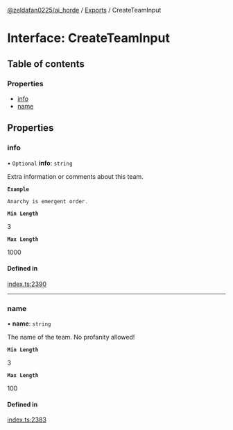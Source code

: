 [@zeldafan0225/ai_horde](../README.md) / [Exports](../modules.md) / CreateTeamInput

# Interface: CreateTeamInput

## Table of contents

### Properties

- [info](CreateTeamInput.md#info)
- [name](CreateTeamInput.md#name)

## Properties

### info

• `Optional` **info**: `string`

Extra information or comments about this team.

**`Example`**

```ts
Anarchy is emergent order.
```

**`Min Length`**

3

**`Max Length`**

1000

#### Defined in

[index.ts:2390](https://github.com/ZeldaFan0225/ai_horde/blob/100bbe4/index.ts#L2390)

___

### name

• **name**: `string`

The name of the team. No profanity allowed!

**`Min Length`**

3

**`Max Length`**

100

#### Defined in

[index.ts:2383](https://github.com/ZeldaFan0225/ai_horde/blob/100bbe4/index.ts#L2383)
